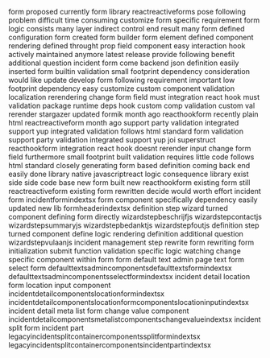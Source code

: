 form proposed currently form library reactreactiveforms pose following problem difficult time consuming customize form specific requirement form logic consists many layer indirect control end result many form defined configuration form created form builder form element defined component rendering defined throught prop field component easy interaction hook actively maintained anymore latest release provide following benefit additional question incident form come backend json definition easily inserted form builtin validation small footprint dependency consideration would like update develop form following requirement important low footprint dependency easy customize custom component validation localization rerendering change form field must integration react hook must validation package runtime deps hook custom comp validation custom val rerender stargazer updated formik month ago reacthookform recently plain html reactreactiveform month ago support party validation integrated support yup integrated validation follows html standard form validation support party validation integrated support yup joi superstruct reacthookform integration react hook doesnt rerender input change form field furthermore small footprint built validation requires little code follows html standard closely generating form based definition coming back end easily done library native javascriptreact logic consequence library exist side side code base new form built new reacthookform existing form still reactreactiveform existing form rewritten decide would worth effort incident form incidentformindextsx form component specifically dependency easily updated new lib formheaderindextsx definition step wizard turned component defining form directly wizardstepbeschrijfjs wizardstepcontactjs wizardstepsummaryjs wizardstepbedanktjs wizardstepfoutjs definition step turned component define logic rendering definition additional question wizardstepvulaanjs incident management step rewrite form rewriting form initialization submit function validation specific logic watching change specific component within form form default text admin page text form select form defaulttextsadmincomponentsdefaulttextsformindextsx defaulttextsadmincomponentsselectformindextsx incident detail location form location input component incidentdetailcomponentslocationformindextsx incidentdetailcomponentslocationformcomponentslocationinputindextsx incident detail meta list form change value component incidentdetailcomponentsmetalistcomponentschangevalueindextsx incident split form incident part legacyincidentsplitcontainercomponentssplitformindextsx legacyincidentsplitcontainercomponentsincidentpartindextsx